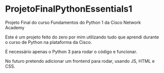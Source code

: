 # ProjetoFinalPythonEssentials1
Projeto Final do curso Fundamentos do Python 1 da Cisco Network Academy

Este é um projeto feito do zero por mim utilizando tudo que aprendi durante o curso de Python na plataforma da Cisco.

É necessário apenas o Python 3 para rodar o código e funcionar.

No futuro pretendo adicionar um frontend para rodar, usando JS, HTML e CSS.
